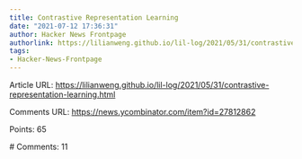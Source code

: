 ```yaml
---
title: Contrastive Representation Learning
date: "2021-07-12 17:36:31"
author: Hacker News Frontpage
authorlink: https://lilianweng.github.io/lil-log/2021/05/31/contrastive-representation-learning.html
tags:
- Hacker-News-Frontpage
---
```


<p>Article URL: <a href="https://lilianweng.github.io/lil-log/2021/05/31/contrastive-representation-learning.html">https://lilianweng.github.io/lil-log/2021/05/31/contrastive-representation-learning.html</a></p>
<p>Comments URL: <a href="https://news.ycombinator.com/item?id=27812862">https://news.ycombinator.com/item?id=27812862</a></p>
<p>Points: 65</p>
<p># Comments: 11</p>
